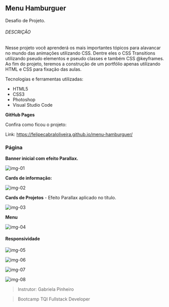 ## Menu Hamburguer

Desafio de Projeto.



###### DESCRIÇÃO

Nesse projeto você aprenderá os mais importantes tópicos para alavancar no mundo das animações utilizando CSS. Dentre eles o CSS Transitions utilizando pseudo elementos e pseudo classes e também CSS @keyframes. Ao fim do projeto, teremos a construção de um portfólio apenas utilizando HTML e CSS para fixação das aulas.



Tecnologias e ferramentas utilizadas:

- HTML5
- CSS3
- Photoshop
- Visual Studio Code



**GitHub Pages**

Confira como ficou o projeto:

Link: https://felipecabraloliveira.github.io/menu-hamburguer/



### Página

**Banner inicial com efeito Parallax.**

![img-01](assets/img/tela-01.png)



**Cards de informação:**

![img-02](assets/img/tela-02.png)



**Cards de Projetos** - Efeito Parallax aplicado no título.

![img-03](assets/img/tela-03.png)



**Menu**

![img-04](assets/img/tela-04.png)



#### Responsividade

![img-05](assets/img/tela-05.png)



![img-06](assets/img/tela-06.png)



![img-07](assets/img/tela-07.png)

![img-08](assets/img/tela-08.png)







> Instrutor: Gabriela Pinheiro

> Bootcamp TQI Fullstack Developer
